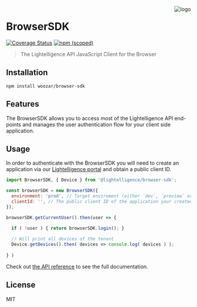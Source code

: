 <a href="https://lightelligence.io" align="right">
    <img src="/resources/logo.png" alt="logo" title="logo" align="right" />
</a>

# BrowserSDK

[![Coverage Status](https://coveralls.io/repos/github/woozar/browser-sdk/badge.svg?branch=master)](https://coveralls.io/github/woozar/browser-sdk?branch=master)
[![npm (scoped)](https://img.shields.io/npm/v/browser-sdk.svg)](https://www.npmjs.com/package/browser-sdk)

> The Lightelligence API JavaScript Client for the Browser

## Installation

```
npm install woozar/browser-sdk
```

## Features

The BrowserSDK allows you to access most of the Lightelligence API end-points and manages the
user authentication flow for your client side application.

## Usage

In order to authenticate with the BrowserSDK you will need to create an 
application via our [Lightelligence portal](https://portal.lightelligence.io/developer)
and obtain a public client ID.

```js
import BrowserSDK, { Device } from '@lightelligence/browser-sdk';

const browserSDK = new BrowserSDK({
  environment: 'prod', // Target enviroment (either `dev`, `preview` or `prod`)
  clientId: '', // The public client ID of the application your created in our [Lightelligence portal](https://portal.lightelligence.io/developer)
});

browserSDK.getCurrentUser().then(user => {

  if ( !user ) { return browserSDK.login(); }
  
  // Will print all devices of the tenant
  Device.getDevices().then( devices => console.log( devices ) );
  
} )
```

Check out [the API reference](https://lightelligence-io.github.io/browser-sdk/) 
to see the full documentation.

## License

MIT
